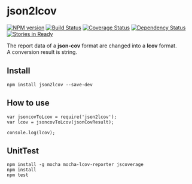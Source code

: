 json2lcov
===============================================================

[![NPM version](https://badge.fury.io/js/json2lcov.svg)](http://badge.fury.io/js/json2lcov)
[![Build Status](https://travis-ci.org/holyshared/json2lcov.png?branch=master)](https://travis-ci.org/holyshared/json2lcov)
[![Coverage Status](https://coveralls.io/repos/holyshared/json2lcov/badge.png?branch=master)](https://coveralls.io/r/holyshared/json2lcov?branch=master)
[![Dependency Status](https://gemnasium.com/holyshared/json2lcov.svg)](https://gemnasium.com/holyshared/json2lcov)
[![Stories in Ready](https://badge.waffle.io/holyshared/json2lcov.png?label=ready&title=Ready)](https://waffle.io/holyshared/json2lcov)

The report data of a **json-cov** format are changed into a **lcov** format.  
A conversion result is string.

Install
---------------------------------------------------------------------------------------------------------

	npm install json2lcov --save-dev

How to use
---------------------------------------------------------------------------------------------------------

	var jsoncovToLcov = require('json2lcov');
	var lcov = jsoncovToLcov(jsonCovResult);

	console.log(lcov);

UnitTest
---------------------------------------------------------------------------------------------------------

	npm install -g mocha mocha-lcov-reporter jscoverage
	npm install
	npm test
